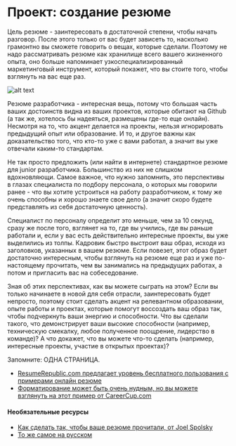 # Проект: создание резюме

Цель резюме - заинтересовать в достаточной степени, чтобы начать разговор. После этого только от вас будет зависеть то, насколько грамонтно вы сможете говорить о вещах, которые сделали. Поэтому не надо рассматривать резюме как хранилище всего вашего жизненного опыта, оно больше напоминает узкоспециализированный маркетинговый инструмент, который покажет, что вы стоите того, чтобы взглянуть на вас еще раз.

![alt text](https://pp.userapi.com/c840231/v840231552/7982d/g_rc76OGASI.jpg)

Резюме разработчика - интересная вещь, потому что большая часть ваших достоинств видна из ваших проектов, которые обитают на Github (а так же, хотелось бы надеяться, размещены где-то еще онлайн). Несмотря на то, что акцент делается на проекты, нельзя игнорировать предыдущий опыт или образование. И то, и другое важны как доказательство того, что кто-то уже с вами работал, а значит вы уже отвечали каким-то стандартам.

Не так просто предложить (или найти в интернете) стандартное резюме для junior разработчика. Большинство из них не слишком вдохновляющи. Самое важное, что нужно запомнить, это перспективы в глазах специалиста по подбору персонала, о которых мы говорили ранее - что вы хотите устроиться на работу разработчиком, к тому же очень способны и хорошо знаете свое дело (а значит скоро будете представлять из себя достаточную ценность).

Специалист по персоналу определит это меньше, чем за 10 секунд, сразу же после того, взглянет на то, где вы учились, где вы раньше работали и, если у вас есть действительно интересные проекты, вы уже выделились из толпы. Кадровик быстро выстроит ваш образ, исходя из заголовков, указанных в вашем резюме. Если повезет, этот образ будет достаточно интересным, чтобы взглянуть на резюме еще раз и уже по-настоящему прочитать, чем вы занимались на предыдущих работах, а потом и пригласить вас на собеседование.

Зная об этих перспективах, как вы можете сыграть на этом? Если вы только начинаете в новой для себя отрасли, заинтересовать будет непросто, поэтому стоит сделать акцент на релевантном образовании, опыте работы и проектах, которые помогут воссоздать ваш образ так, чтобы подчеркнуть ваши энергию и способности. Что вы сделали такого, что демонстрирует ваши высокие способности (например, техническую смекалку, любое полученное поощрение, лидерство в команде)? А что докажет, что вы можете что-то сделать (например, интересные проекты, участие в открытых проектах)?

Запомните: ОДНА СТРАНИЦА.

- [ResumeRepublic.com предлагает уровень бесплатного пользования с примерами онлайн резюме](https://www.resumerepublic.com/)
- [Форматирование может быть очень нудным, но вы можете взглянуть на этот пример от CareerCup.com](http://www.careercup.com/resume)

#### Необязательные ресурсы

- [Как сделать так, чтобы ваше резюме прочитали, от Joel Spolsky](http://www.joelonsoftware.com/articles/ResumeRead.html)
- [То же самое на русском](http://russian.joelonsoftware.com/Articles/ResumeRead.html)

